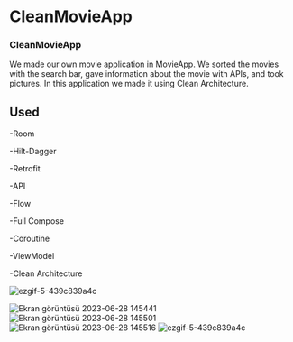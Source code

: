 # CleanMovieApp
### CleanMovieApp 
We made our own movie application in MovieApp.
We sorted the movies with the search bar,
gave information about the movie with APIs, 
and took pictures.
In this application we made it using Clean Architecture.

## Used
-Room

-Hilt-Dagger

-Retrofit

-API

-Flow

-Full Compose

-Coroutine

-ViewModel

-Clean Architecture

![ezgif-5-439c839a4c](https://github.com/SonerA1/CleanMovieApp/assets/114054564/4f5c74fb-4d5c-492c-9ae8-bc3b72fbec06)

![Ekran görüntüsü 2023-06-28 145441](https://github.com/SonerA1/CleanMovieApp/assets/114054564/c48707af-a9a5-4e52-825b-441e1df9eccd)
![Ekran görüntüsü 2023-06-28 145501](https://github.com/SonerA1/CleanMovieApp/assets/114054564/40203cca-8452-4e1c-9379-8e2daae6d91f)
![Ekran görüntüsü 2023-06-28 145516](https://github.com/SonerA1/CleanMovieApp/assets/114054564/c4b5b365-871f-432a-843b-7dd3384a7657)
![ezgif-5-439c839a4c](https://github.com/SonerA1/CleanMovieApp/assets/114054564/b2415210-6866-4386-aff2-d0c6c17f22be)


